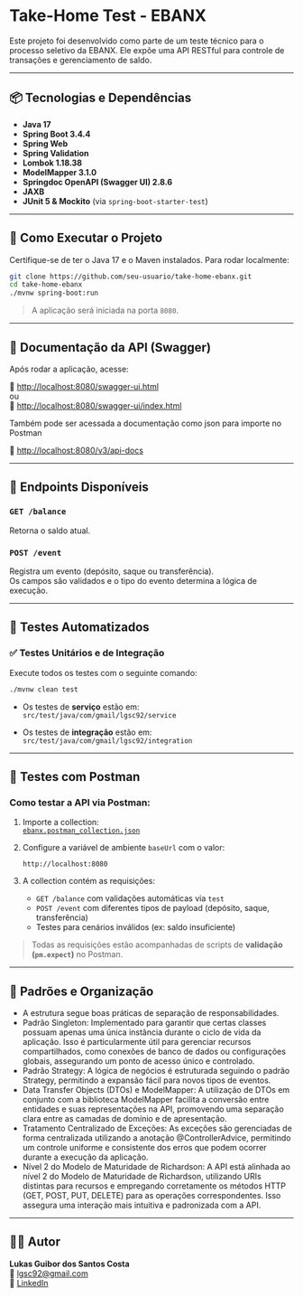 # Take-Home Test - EBANX

Este projeto foi desenvolvido como parte de um teste técnico para o processo seletivo da EBANX. Ele expõe uma API RESTful para controle de transações e gerenciamento de saldo.

---

## 📦 Tecnologias e Dependências

- **Java 17**
- **Spring Boot 3.4.4**
- **Spring Web**
- **Spring Validation**
- **Lombok 1.18.38**
- **ModelMapper 3.1.0**
- **Springdoc OpenAPI (Swagger UI) 2.8.6**
- **JAXB**
- **JUnit 5 & Mockito** (via `spring-boot-starter-test`)

---

## 🚀 Como Executar o Projeto

Certifique-se de ter o Java 17 e o Maven instalados. Para rodar localmente:

```bash
git clone https://github.com/seu-usuario/take-home-ebanx.git
cd take-home-ebanx
./mvnw spring-boot:run
```

> A aplicação será iniciada na porta `8080`.

---

## 📑 Documentação da API (Swagger)

Após rodar a aplicação, acesse:

📍 [http://localhost:8080/swagger-ui.html](http://localhost:8080/swagger-ui.html)  
ou  
📍 [http://localhost:8080/swagger-ui/index.html](http://localhost:8080/swagger-ui/index.html)

Também pode ser acessada a documentação como json para importe no Postman

📍 [http://localhost:8080/v3/api-docs](http://localhost:8080/v3/api-docs)

---

## 📮 Endpoints Disponíveis

### `GET /balance`
Retorna o saldo atual.

### `POST /event`
Registra um evento (depósito, saque ou transferência).  
Os campos são validados e o tipo do evento determina a lógica de execução.

---

## 🧪 Testes Automatizados

### ✅ Testes Unitários e de Integração

Execute todos os testes com o seguinte comando:

```bash
./mvnw clean test
```

- Os testes de **serviço** estão em:  
  `src/test/java/com/gmail/lgsc92/service`

- Os testes de **integração** estão em:  
  `src/test/java/com/gmail/lgsc92/integration`

---

## 🧪 Testes com Postman

### Como testar a API via Postman:

1. Importe a collection:  
   [`ebanx.postman_collection.json`](./ebanx.postman_collection.json)

2. Configure a variável de ambiente `baseUrl` com o valor:  
   ```
   http://localhost:8080
   ```

3. A collection contém as requisições:
   - `GET /balance` com validações automáticas via `test`
   - `POST /event` com diferentes tipos de payload (depósito, saque, transferência)
   - Testes para cenários inválidos (ex: saldo insuficiente)

> Todas as requisições estão acompanhadas de scripts de **validação (`pm.expect`)** no Postman.

---

## 🎯 Padrões e Organização

- A estrutura segue boas práticas de separação de responsabilidades.
- Padrão Singleton: Implementado para garantir que certas classes possuam apenas uma única instância durante o ciclo de vida da aplicação. Isso é particularmente útil para gerenciar recursos compartilhados, como conexões de banco de dados ou configurações globais, assegurando um ponto de acesso único e controlado. ​
- Padrão Strategy: A lógica de negócios é estruturada seguindo o padrão Strategy, permitindo a expansão fácil para novos tipos de eventos.​
- Data Transfer Objects (DTOs) e ModelMapper: A utilização de DTOs em conjunto com a biblioteca ModelMapper facilita a conversão entre entidades e suas representações na API, promovendo uma separação clara entre as camadas de domínio e de apresentação.​
- Tratamento Centralizado de Exceções: As exceções são gerenciadas de forma centralizada utilizando a anotação @ControllerAdvice, permitindo um controle uniforme e consistente dos erros que podem ocorrer durante a execução da aplicação.​
- Nível 2 do Modelo de Maturidade de Richardson: A API está alinhada ao nível 2 do Modelo de Maturidade de Richardson, utilizando URIs distintas para recursos e empregando corretamente os métodos HTTP (GET, POST, PUT, DELETE) para as operações correspondentes. Isso assegura uma interação mais intuitiva e padronizada com a API.

---

## 👨‍💻 Autor

**Lukas Guibor dos Santos Costa**  
📧 lgsc92@gmail.com  
💼 [LinkedIn](https://www.linkedin.com/in/lukas-guibor)